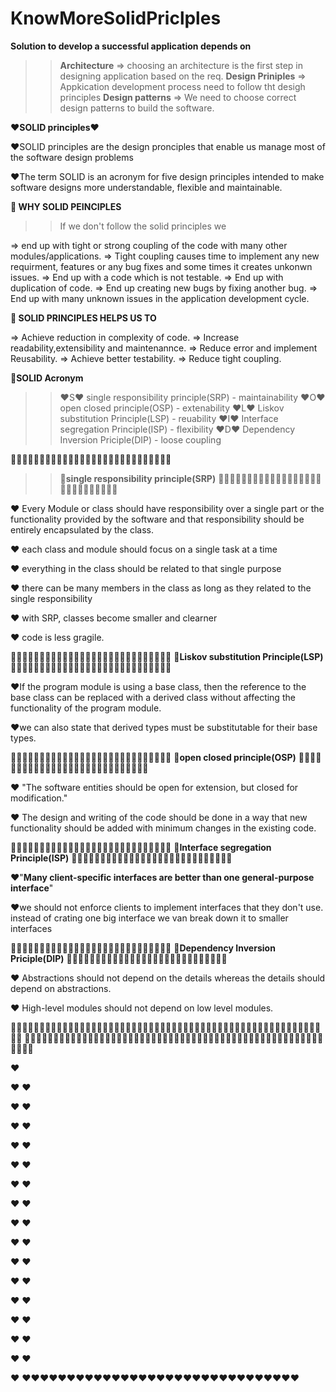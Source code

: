 # KnowMoreSolidPriclples


**Solution to develop a successful application depends on**

>> **Architecture** => choosing an architecture is the first step in designing application based on the req.
>> **Design Priniples** => Appkication development process need to follow tht desigh principles
>>**Design patterns** => We need to choose correct design patterns to build the software.


❤️**SOLID principles**❤️

❤️SOLID principles are the design pronciples that enable us manage most of the software design problems

❤️The term SOLID is an acronym for five design principles intended to make software designs more understandable, flexible and maintainable.


**🌟 WHY SOLID PEINCIPLES**

>>If we don't follow the solid principles we 

=> end up with tight or strong coupling of the code with many other modules/applications.
=> Tight coupling causes time to implement any new requirment, features or any bug fixes and some times it creates unkonwn issues.
=> End up with a code which is not testable.
=> End up with duplication of code.
=> End up creating new bugs by fixing another bug.
=> End up with many unknown issues in the application development cycle.


**🌟 SOLID PRINCIPLES HELPS US TO**

=> Achieve reduction in complexity of code.
=> Increase readability,extensibility and maintenannce.
=> Reduce error and implement Reusability.
=> Achieve better testability.
=> Reduce tight coupling.

**🌟SOLID Acronym**

>>❤️S❤️ single responsibility principle(SRP) - maintainability
>>❤️O❤️ open closed principle(OSP) - extenability
>>❤️L❤️ Liskov substitution Principle(LSP) - reuability
>>❤️I❤️ Interface segregation Principle(ISP) - flexibility
>>❤️D❤️ Dependency Inversion Priciple(DIP) - loose coupling

🌟🌟🌟🌟🌟🌟🌟🌟🌟🌟🌟🌟🌟🌟🌟🌟🌟🌟🌟🌟🌟🌟🌟🌟🌟🌟🌟🌟
>>**🌟single responsibility principle(SRP)**
🌟🌟🌟🌟🌟🌟🌟🌟🌟🌟🌟🌟🌟🌟🌟🌟🌟🌟🌟🌟🌟🌟🌟🌟🌟🌟🌟🌟

❤️ Every Module or class should have responsibility over a single part or the functionality provided by the software and that responsibility should be entirely encapsulated by the class.

❤️ each class and module should focus on a single task at a time

❤️ everything in the class should be related to that single purpose 

❤️ there can be many members in the class as long as they related to the single responsibility

❤️ with SRP, classes become smaller and clearner

❤️ code is less gragile. 


🌟🌟🌟🌟🌟🌟🌟🌟🌟🌟🌟🌟🌟🌟🌟🌟🌟🌟🌟🌟🌟🌟🌟🌟🌟🌟🌟🌟
**🌟Liskov substitution Principle(LSP)**
🌟🌟🌟🌟🌟🌟🌟🌟🌟🌟🌟🌟🌟🌟🌟🌟🌟🌟🌟🌟🌟🌟🌟🌟🌟🌟🌟🌟


❤️If the program module is using a base class, then the reference to the base class can be replaced with a derived class without affecting the functionality of the program module.

❤️we can also state that derived types must be substitutable for their base types.


🌟🌟🌟🌟🌟🌟🌟🌟🌟🌟🌟🌟🌟🌟🌟🌟🌟🌟🌟🌟🌟🌟🌟🌟🌟🌟🌟🌟
**🌟open closed principle(OSP)**
🌟🌟🌟🌟🌟🌟🌟🌟🌟🌟🌟🌟🌟🌟🌟🌟🌟🌟🌟🌟🌟🌟🌟🌟🌟🌟🌟🌟


❤️ "The software entities should be open for extension, but closed for modification."
  
❤️ The design and writing of the code should be done in a way that new functionality should be added with minimum changes in the existing code.



🌟🌟🌟🌟🌟🌟🌟🌟🌟🌟🌟🌟🌟🌟🌟🌟🌟🌟🌟🌟🌟🌟🌟🌟🌟🌟🌟🌟
**🌟Interface segregation Principle(ISP)**
🌟🌟🌟🌟🌟🌟🌟🌟🌟🌟🌟🌟🌟🌟🌟🌟🌟🌟🌟🌟🌟🌟🌟🌟🌟🌟🌟🌟




❤️"**Many client-specific interfaces are better than one general-purpose interface**"

❤️we should not enforce clients to implement interfaces that they don't use. instead of crating one big interface we van break down it to smaller interfaces



🌟🌟🌟🌟🌟🌟🌟🌟🌟🌟🌟🌟🌟🌟🌟🌟🌟🌟🌟🌟🌟🌟🌟🌟🌟🌟🌟🌟
**🌟Dependency Inversion Priciple(DIP)**
🌟🌟🌟🌟🌟🌟🌟🌟🌟🌟🌟🌟🌟🌟🌟🌟🌟🌟🌟🌟🌟🌟🌟🌟🌟🌟🌟🌟


❤️ Abstractions should not depend on the details whereas the details should depend on abstractions.

❤️ High-level modules should not depend on low level modules.


🌟🌟🌟🌟🌟🌟🌟🌟🌟🌟🌟🌟🌟🌟🌟🌟🌟🌟🌟🌟🌟🌟🌟🌟🌟🌟🌟🌟🌟🌟🌟🌟🌟🌟🌟🌟🌟🌟🌟🌟🌟🌟🌟🌟🌟🌟🌟🌟🌟🌟🌟🌟🌟🌟🌟🌟
🌟🌟🌟🌟🌟🌟🌟🌟🌟🌟🌟🌟🌟🌟🌟🌟🌟🌟🌟🌟🌟🌟🌟🌟🌟🌟🌟🌟🌟🌟🌟🌟🌟🌟🌟🌟🌟🌟🌟🌟🌟🌟🌟🌟🌟🌟🌟🌟🌟🌟🌟🌟🌟🌟🌟🌟

❤️

❤️
❤️

❤️
❤️

❤️
❤️

❤️
❤️

❤️
❤️

❤️
❤️

❤️
❤️

❤️
❤️

❤️
❤️

❤️
❤️

❤️
❤️

❤️
❤️

❤️
❤️

❤️
❤️

❤️
❤️

❤️
❤️❤️❤️❤️❤️❤️❤️❤️❤️❤️❤️❤️❤️❤️❤️❤️❤️❤️❤️❤️❤️❤️❤️❤️❤️❤️❤️❤️❤️❤️❤️
